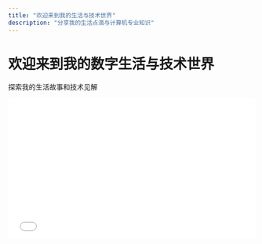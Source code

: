 ```yaml
---
title: "欢迎来到我的生活与技术世界"
description: "分享我的生活点滴与计算机专业知识"
---
```



<div class="hero min-h-screen bg-cover bg-center text-white" style="background-image: url('/images/hero-background.jpg');">
  <div class="hero-overlay bg-opacity-60"></div>
  <div class="hero-content text-center">
    <div class="max-w-md">
      <h1 class="mb-5 text-5xl font-bold">欢迎来到我的数字生活与技术世界</h1>
      <p class="mb-5">探索我的生活故事和技术见解</p>
    </div>
  </div>
</div>

<div style="position: relative; padding-bottom: 56.25%; height: 0; overflow: hidden; max-width: 100%; background: #000;">
    <iframe id="bilibili-player" src="//player.bilibili.com/player.html?isOutside=true&aid=1806321469&bvid=BV1Pb421J71K&cid=1639292682&p=1" 
            style="position: absolute; top: 0; left: 0; width: 100%; height: 100%; border: 0;" 
            frameborder="no" 
            allowfullscreen="true">
    </iframe>
    <div id="video-overlay" style="position: absolute; top: 0; left: 0; width: 100%; height: 100%; background: rgba(0,0,0,0);"></div>
</div>

<script>
    document.getElementById('video-overlay').addEventListener('click', function(event) {
        // 捕获点击事件
        event.stopPropagation();
        event.preventDefault();
        
        // 如果是播放事件，执行播放操作
        var iframe = document.getElementById('bilibili-player');
        iframe.contentWindow.postMessage({ method: 'play' }, '*');

        // 根据具体逻辑判断是否为跳转事件
        // 例如：你可以判断用户是否点击了视频播放器的特定区域
        var isJumpEvent = false; // 根据实际逻辑修改
        
        if (!isJumpEvent) {
            this.style.display = 'none';  // 如果不是跳转事件，隐藏覆盖层以允许正常操作
        } else {
            // 如果是跳转事件，你可以阻止跳转或显示警告
            console.log("阻止跳转事件");
        }
    });
</script>


